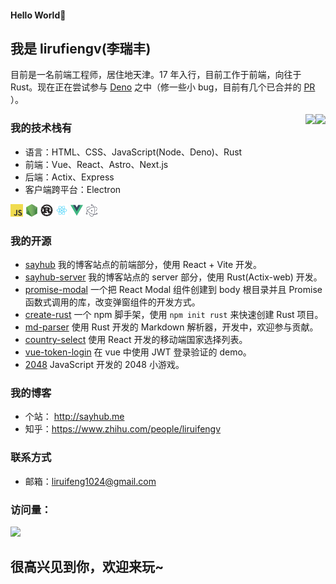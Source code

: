 

#### Hello World👏
## 我是 lirufiengv(李瑞丰)

目前是一名前端工程师，居住地天津。17 年入行，目前工作于前端，向往于 Rust。现在正在尝试参与 [Deno](https://github.com/denoland) 之中（修一些小 bug，目前有几个已合并的 [PR](https://github.com/denoland/deno/issues?q=author%3Aliruifengv) ）。


<a href="https://github.com/liruifengv#gh-light-mode-only">
  <img align="right" src="https://github-readme-stats.vercel.app/api?username=liruifengv&show_icons=true&icon_color=805AD5&text_color=718096&bg_color=ffffff#gh-light-mode-only" />
</a>

<a href="https://github.com/liruifengv#gh-dark-mode-only">
  <img align="right" src="https://github-readme-stats.vercel.app/api?username=liruifengv&show_icons=true&theme=vue-dark&border_color=42b973#gh-dark-mode-only" />
</a>


### 我的技术栈有
- 语言：HTML、CSS、JavaScript(Node、Deno)、Rust
- 前端：Vue、React、Astro、Next.js
- 后端：Actix、Express
- 客户端跨平台：Electron


<code><img height="20" src="https://raw.githubusercontent.com/github/explore/80688e429a7d4ef2fca1e82350fe8e3517d3494d/topics/javascript/javascript.png"></code>
<code><img height="20" src="https://raw.githubusercontent.com/github/explore/80688e429a7d4ef2fca1e82350fe8e3517d3494d/topics/nodejs/nodejs.png"></code> 
<code><img height="20" src="https://raw.githubusercontent.com/github/explore/80688e429a7d4ef2fca1e82350fe8e3517d3494d/topics/rust/rust.png"></code>
<code><img height="20" src="https://raw.githubusercontent.com/github/explore/80688e429a7d4ef2fca1e82350fe8e3517d3494d/topics/react/react.png"></code>
<code><img height="20" src="https://raw.githubusercontent.com/github/explore/80688e429a7d4ef2fca1e82350fe8e3517d3494d/topics/vue/vue.png"></code>
<code><img height="20" src="https://raw.githubusercontent.com/github/explore/80688e429a7d4ef2fca1e82350fe8e3517d3494d/topics/electron/electron.png"></code>

### 我的开源
- [sayhub](https://github.com/liruifengv/sayhub) 我的博客站点的前端部分，使用 React + Vite 开发。
- [sayhub-server](https://github.com/liruifengv/sayhub-server) 我的博客站点的 server 部分，使用 Rust(Actix-web) 开发。
- [promise-modal](https://github.com/liruifengv/promise-modal) 一个把 React Modal 组件创建到 body 根目录并且 Promise 函数式调用的库，改变弹窗组件的开发方式。
- [create-rust](https://github.com/liruifengv/create-rust) 一个 npm 脚手架，使用 `npm init rust` 来快速创建 Rust 项目。
- [md-parser](https://github.com/liruifengv/md-parser) 使用 Rust 开发的 Markdown 解析器，开发中，欢迎参与贡献。
- [country-select](https://github.com/liruifengv/country-select) 使用 React 开发的移动端国家选择列表。
- [vue-token-login](https://github.com/liruifengv/vue-token-login) 在 vue 中使用 JWT 登录验证的 demo。
- [2048](https://github.com/liruifengv/2048) JavaScript 开发的 2048 小游戏。

### 我的博客
- 个站： http://sayhub.me
- 知乎：https://www.zhihu.com/people/liruifengv

### 联系方式
- 邮箱：liruifeng1024@gmail.com

### 访问量： 
![](https://profile-counter.glitch.me/liruifengv/count.svg)

## 很高兴见到你，欢迎来玩~


